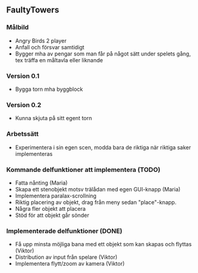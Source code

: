 ## FaultyTowers

### Målbild
* Angry Birds 2 player
* Anfall och försvar samtidigt
* Bygger mha av pengar som man får på något sätt under spelets gång, tex träffa en måltavla eller liknande

### Version 0.1
* Bygga torn mha byggblock

### Version 0.2
* Kunna skjuta på sitt egent torn

### Arbetssätt
* Experimentera i sin egen scen, modda bara de riktiga när riktiga saker implementeras

### Kommande delfunktioner att implementera (TODO)
* Fatta nånting (Maria)
* Skapa ett stenobjekt motsv trälådan med egen GUI-knapp (Maria)
* Implementera paralax-scrollning
* Riktig placering av objekt, drag från meny sedan "place"-knapp.
* Några fler objekt att placera
* Stöd för att objekt går sönder

### Implementerade delfunktioner (DONE)
* Få upp minsta möjliga bana med ett objekt som kan skapas och flyttas (Viktor)
* Distribution av input från spelare (Viktor)
* Implementera flytt/zoom av kamera (Viktor)
